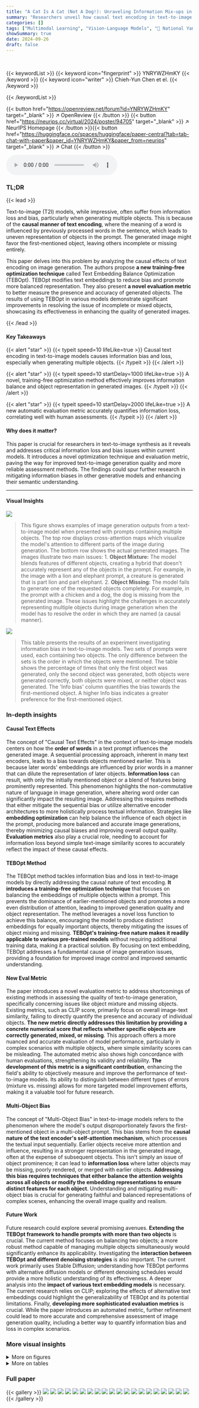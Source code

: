 ```yaml
---
title: "A Cat Is A Cat (Not A Dog!): Unraveling Information Mix-ups in Text-to-Image Encoders through Causal Analysis and Embedding Optimization"
summary: "Researchers unveil how causal text encoding in text-to-image models leads to information loss and bias, proposing a novel training-free optimization method that significantly improves information bala..."
categories: []
tags: ["Multimodal Learning", "Vision-Language Models", "🏢 National Yang Ming Chiao Tung University",]
showSummary: true
date: 2024-09-26
draft: false
---
```


<br>

{{< keywordList >}}
{{< keyword icon="fingerprint" >}} YNRYWZHmKY {{< /keyword >}}
{{< keyword icon="writer" >}} Chieh-Yun Chen et el. {{< /keyword >}}
 
{{< /keywordList >}}

{{< button href="https://openreview.net/forum?id=YNRYWZHmKY" target="_blank" >}}
↗ OpenReview
{{< /button >}}
{{< button href="https://neurips.cc/virtual/2024/poster/94705" target="_blank" >}}
↗ NeurIPS Homepage
{{< /button >}}{{< button href="https://huggingface.co/spaces/huggingface/paper-central?tab=tab-chat-with-paper&paper_id=YNRYWZHmKY&paper_from=neurips" target="_blank" >}}
↗ Chat
{{< /button >}}



<audio controls>
    <source src="https://ai-paper-reviewer.com/YNRYWZHmKY/podcast.wav" type="audio/wav">
    Your browser does not support the audio element.
</audio>


### TL;DR


{{< lead >}}

Text-to-image (T2I) models, while impressive, often suffer from information loss and bias, particularly when generating multiple objects.  This is because of the **causal manner of text encoding**, where the meaning of a word is influenced by previously processed words in the sentence, which leads to uneven representation of objects in the prompt. The generated image might favor the first-mentioned object, leaving others incomplete or missing entirely.

This paper delves into this problem by analyzing the causal effects of text encoding on image generation.  The authors propose **a new training-free optimization technique** called Text Embedding Balance Optimization (TEBOpt). TEBOpt modifies text embeddings to reduce bias and promote more balanced representation. They also present **a novel evaluation metric** to better measure the presence and accuracy of generated objects. The results of using TEBOpt in various models demonstrate significant improvements in resolving the issue of incomplete or mixed objects, showcasing its effectiveness in enhancing the quality of generated images.

{{< /lead >}}


#### Key Takeaways

{{< alert "star" >}}
{{< typeit speed=10 lifeLike=true >}} Causal text encoding in text-to-image models causes information bias and loss, especially when generating multiple objects. {{< /typeit >}}
{{< /alert >}}

{{< alert "star" >}}
{{< typeit speed=10 startDelay=1000 lifeLike=true >}} A novel, training-free optimization method effectively improves information balance and object representation in generated images. {{< /typeit >}}
{{< /alert >}}

{{< alert "star" >}}
{{< typeit speed=10 startDelay=2000 lifeLike=true >}} A new automatic evaluation metric accurately quantifies information loss, correlating well with human assessments. {{< /typeit >}}
{{< /alert >}}

#### Why does it matter?
This paper is crucial for researchers in text-to-image synthesis as it reveals and addresses critical information loss and bias issues within current models. It introduces a novel optimization technique and evaluation metric, paving the way for improved text-to-image generation quality and more reliable assessment methods. The findings could spur further research in mitigating information biases in other generative models and enhancing their semantic understanding.

------
#### Visual Insights



![](https://ai-paper-reviewer.com/YNRYWZHmKY/figures_0_1.jpg)

> This figure shows examples of image generation outputs from a text-to-image model when presented with prompts containing multiple objects.  The top row displays cross-attention maps which visualize the model's attention to different parts of the image during generation.  The bottom row shows the actual generated images.  The images illustrate two main issues:  1. **Object Mixture:** The model blends features of different objects, creating a hybrid that doesn't accurately represent any of the objects in the prompt. For example, in the image with a lion and elephant prompt, a creature is generated that is part lion and part elephant.  2. **Object Missing:** The model fails to generate one of the requested objects completely. For example, in the prompt with a chicken and a dog, the dog is missing from the generated image.  These issues highlight the challenges in accurately representing multiple objects during image generation when the model has to resolve the order in which they are named (a causal manner).





![](https://ai-paper-reviewer.com/YNRYWZHmKY/tables_3_1.jpg)

> This table presents the results of an experiment investigating information bias in text-to-image models. Two sets of prompts were used, each containing two objects.  The only difference between the sets is the order in which the objects were mentioned. The table shows the percentage of times that only the first object was generated, only the second object was generated, both objects were generated correctly, both objects were mixed, or neither object was generated. The 'Info bias' column quantifies the bias towards the first-mentioned object.  A higher Info bias indicates a greater preference for the first-mentioned object.





### In-depth insights


#### Causal Text Effects
The concept of "Causal Text Effects" in the context of text-to-image models centers on how the **order of words** in a text prompt influences the generated image.  A sequential processing approach, inherent in many text encoders, leads to a bias towards objects mentioned earlier. This is because later words' embeddings are influenced by prior words in a manner that can dilute the representation of later objects.  **Information loss** can result, with only the initially mentioned object or a blend of features being prominently represented.  This phenomenon highlights the non-commutative nature of language in image generation, where altering word order can significantly impact the resulting image.  Addressing this requires methods that either mitigate the sequential bias or utilize alternative encoder architectures to more holistically process textual information.  Strategies like **embedding optimization** can help balance the influence of each object in the prompt, producing more balanced and accurate image generations, thereby minimizing causal biases and improving overall output quality.  **Evaluation metrics** also play a crucial role, needing to account for information loss beyond simple text-image similarity scores to accurately reflect the impact of these causal effects.

#### TEBOpt Method
The TEBOpt method tackles information bias and loss in text-to-image models by directly addressing the causal nature of text encoding.  **It introduces a training-free optimization technique** that focuses on balancing the embeddings of multiple objects within a prompt. This prevents the dominance of earlier-mentioned objects and promotes a more even distribution of attention, leading to improved generation quality and object representation. The method leverages a novel loss function to achieve this balance, encouraging the model to produce distinct embeddings for equally important objects, thereby mitigating the issues of object mixing and missing. **TEBOpt's training-free nature makes it readily applicable to various pre-trained models** without requiring additional training data, making it a practical solution. By focusing on text embedding, TEBOpt addresses a fundamental cause of image generation issues, providing a foundation for improved image control and improved semantic understanding.

#### New Eval Metric
The paper introduces a novel evaluation metric to address shortcomings of existing methods in assessing the quality of text-to-image generation, specifically concerning issues like object mixture and missing objects.  Existing metrics, such as CLIP score, primarily focus on overall image-text similarity, failing to directly quantify the presence and accuracy of individual objects. **The new metric directly addresses this limitation by providing a concrete numerical score that reflects whether specific objects are correctly generated, mixed, or missing**. This approach offers a more nuanced and accurate evaluation of model performance, particularly in complex scenarios with multiple objects, where simple similarity scores can be misleading. The automated metric also shows high concordance with human evaluations, strengthening its validity and reliability.  **The development of this metric is a significant contribution**, enhancing the field's ability to objectively measure and improve the performance of text-to-image models.  Its ability to distinguish between different types of errors (mixture vs. missing) allows for more targeted model improvement efforts, making it a valuable tool for future research.

#### Multi-Object Bias
The concept of "Multi-Object Bias" in text-to-image models refers to the phenomenon where the model's output disproportionately favors the first-mentioned object in a multi-object prompt.  This bias stems from the **causal nature of the text encoder's self-attention mechanism**, which processes the textual input sequentially.  Earlier objects receive more attention and influence, resulting in a stronger representation in the generated image, often at the expense of subsequent objects. This isn't simply an issue of object prominence; it can lead to **information loss** where latter objects may be missing, poorly rendered, or merged with earlier objects.  **Addressing this bias requires techniques that either balance the attention weights across all objects or modify the embedding representations to ensure distinct features for each object**.  Understanding and mitigating multi-object bias is crucial for generating faithful and balanced representations of complex scenes, enhancing the overall image quality and realism.

#### Future Work
Future research could explore several promising avenues. **Extending the TEBOpt framework to handle prompts with more than two objects** is crucial.  The current method focuses on balancing two objects;  a more robust method capable of managing multiple objects simultaneously would significantly enhance its applicability.  Investigating the **interaction between TEBOpt and different denoising strategies** is also important.  The current work primarily uses Stable Diffusion; understanding how TEBOpt performs with alternative diffusion models or different denoising schedules would provide a more holistic understanding of its effectiveness.  A deeper analysis into the **impact of various text embedding models** is necessary.  The current research relies on CLIP; exploring the effects of alternative text embeddings could highlight the generalizability of TEBOpt and its potential limitations.  Finally, **developing more sophisticated evaluation metrics** is crucial. While the paper introduces an automated metric, further refinement could lead to more accurate and comprehensive assessment of image generation quality, including a better way to quantify information bias and loss in complex scenarios.


### More visual insights

<details>
<summary>More on figures
</summary>


![](https://ai-paper-reviewer.com/YNRYWZHmKY/figures_2_1.jpg)

> This figure illustrates the architecture of a text-to-image diffusion model and highlights the causal manner in the text encoder's self-attention mechanism. The causal nature leads to information accumulation from the initial token to subsequent tokens, resulting in bias towards earlier tokens.  The figure shows how the input text is processed through a CLIP text encoder to generate text embeddings. These embeddings are then fed into a denoising UNet along with initial image noise to iteratively refine the generated image. A key part of the figure visualizes the causal self-attention mechanism showing how each token's embedding is influenced by the previous tokens.  The figure also introduces the proposed 'Text Embedding Balance Optimization (TEBOpt)' as a method to mitigate this information bias by adjusting text embeddings for more balanced representation.


![](https://ai-paper-reviewer.com/YNRYWZHmKY/figures_3_1.jpg)

> This figure shows the results of an experiment where different parts of the text embedding were masked to see how it affected the generated image.  The top row shows prompts where 'dog' comes before 'cat', and the bottom row shows the opposite. The first four columns show the full embedding, illustrating the bias towards the first-mentioned animal (a cat-dog mixture). The final two columns show the effect of masking either the cat or dog tokens, illustrating that the remaining token (and special tokens) strongly influences the generated image. This demonstrates the impact of causal masking in the text encoder.


![](https://ai-paper-reviewer.com/YNRYWZHmKY/figures_6_1.jpg)

> This figure shows a qualitative comparison of different text-to-image generation methods, including Stable Diffusion, Structure Diffusion, A&E, and SynGen, both with and without the proposed Text Embedding Balance Optimization (TEBOpt). Each row represents a different prompt, and each column shows the results of a different method. The prompts include pairs of objects, and the images generated show the effect of each method on the presence and mixture of those objects in the generated images. The overall visual comparison demonstrates the effectiveness of TEBOpt in reducing issues such as object mixtures and missing objects.


![](https://ai-paper-reviewer.com/YNRYWZHmKY/figures_8_1.jpg)

> This figure shows two subfigures. Subfigure (a) is a heatmap showing the cosine similarity between different text embeddings (animal names). Warmer colors indicate higher similarity. Subfigure (b) is a bar chart showing the Kullback-Leibler (KL) distance between the cross-attention maps generated by pairs of words. The x-axis represents pairs of words, and the y-axis represents the KL distance. The words are ordered on the x-axis according to the cosine similarity of their embeddings shown in subfigure (a). This figure demonstrates that similar text embeddings lead to similar cross-attention maps, resulting in object mixture in the generated image.


![](https://ai-paper-reviewer.com/YNRYWZHmKY/figures_12_1.jpg)

> This figure shows examples of how the text embedding affects the generated images. The first image shows an ambiguous creature that blends features of both a lion and an elephant (object mixture). The second image shows an image where one of the objects is missing (object missing).


![](https://ai-paper-reviewer.com/YNRYWZHmKY/figures_12_2.jpg)

> This figure visually demonstrates the output of cross-attention maps in a text-to-image model when generating images with multiple objects.  The top row shows the prompt 'a lion and an elephant', resulting in an ambiguous creature that blends features of both. The bottom row shows the prompt 'a chicken and a dog', resulting in one object missing. This illustrates the problems of information bias and loss due to the causal nature of the self-attention mechanism in text encoders.


![](https://ai-paper-reviewer.com/YNRYWZHmKY/figures_13_1.jpg)

> The figure visualizes the cross-attention maps generated by a text-to-image diffusion model when presented with prompts containing multiple objects.  The top row shows the intended prompt 'a lion and an elephant.' The model produces a cross-attention map exhibiting a mixture of both objects. The bottom row shows a prompt for 'a chicken and a dog.' The resulting image has an object missing.  This illustrates the challenges of information loss and bias in text-to-image models that the paper seeks to address.


![](https://ai-paper-reviewer.com/YNRYWZHmKY/figures_13_2.jpg)

> This figure visualizes the cross-attention maps generated by a text-to-image model when the prompt contains multiple objects.  The first row shows a prompt with 'a lion and an elephant', resulting in an image where the generated creature blends features of both. The second row shows a prompt with 'a chicken and a dog', resulting in an image where one of the objects is missing entirely.  The figure highlights the issues of semantic interpretation and token embedding that lead to information mix-ups in text-to-image models.


![](https://ai-paper-reviewer.com/YNRYWZHmKY/figures_16_1.jpg)

> This figure visualizes the cross-attention maps generated by a text-to-image diffusion model when prompted with two objects.  The top row shows examples where the model generates a mixture of the two objects (e.g., a creature that blends features of a lion and an elephant). The bottom row shows examples of object missing, where only one of the requested objects is present in the generated image.


![](https://ai-paper-reviewer.com/YNRYWZHmKY/figures_17_1.jpg)

> This figure illustrates the architecture of a text-to-image generative model, focusing on the text encoder's causal manner and its impact on information accumulation and bias.  The causal manner, visualized in the lower part of the figure, shows that information from earlier tokens is propagated to subsequent tokens during self-attention calculations within the text encoder. This results in the first mentioned object having a stronger influence on the generated image. To address this issue, the authors propose a text embedding optimization technique to balance the information contribution of different tokens.


![](https://ai-paper-reviewer.com/YNRYWZHmKY/figures_18_1.jpg)

> This figure illustrates the text-to-image generation process, highlighting the causal manner in the text encoder's self-attention mechanism.  The causal nature of the embedding leads to information accumulation, biasing the model toward the first-mentioned object. The figure also introduces the proposed text embedding optimization (TEBOpt) method to address this bias by balancing the information from different tokens and equalizing the weights of their corresponding embeddings.


![](https://ai-paper-reviewer.com/YNRYWZHmKY/figures_18_2.jpg)

> This figure visually demonstrates the impact of the causal manner in text encoders on the generated images in text-to-image diffusion models.  It shows examples of 'object mixture' (a single entity blending features from multiple objects described in the text prompt) and 'object missing' (objects mentioned in the prompt failing to appear in the generated image). In the object mixture examples, the generated image is a blend of features from both a lion and an elephant, or a chicken and a dog. In the object missing examples, only one of the mentioned objects appears (a lion, or a chicken) while the other is absent.


![](https://ai-paper-reviewer.com/YNRYWZHmKY/figures_19_1.jpg)

> This figure visualizes the cross-attention maps generated by a text-to-image model for two different prompts: 'a lion and an elephant' and 'a chicken and a dog'.  It demonstrates two common issues in text-to-image generation. In the case of 'a lion and an elephant', an ambiguous creature blending features of both is generated (object mixture). In the case of 'a chicken and a dog', one of the animals is missing entirely from the generated image (object missing).  The visualizations highlight how the model's attention mechanisms fail to accurately represent the objects specified in the prompt, leading to these problems.


</details>




<details>
<summary>More on tables
</summary>


![](https://ai-paper-reviewer.com/YNRYWZHmKY/tables_4_1.jpg)
> This table presents the results of an experiment where different tokens in the text embedding were masked to analyze their contribution to the generation of images in a text-to-image model.  The table shows the impact of masking on different aspects of image generation: the number of images containing two objects, only a mixture of objects, a single object with a mixture, and images with no target objects (objects missing). The impact on information bias, a measure of the imbalance between the generation of two objects in the prompt, is also reported. The results indicate that removing important tokens, like those representing the objects themselves, increases the missing rate and changes the generation balance, while special tokens preserve some information, even when other tokens are masked.

![](https://ai-paper-reviewer.com/YNRYWZHmKY/tables_4_2.jpg)
> This table presents a comparison of the results obtained using the default Stable Diffusion model and the proposed hypothesis. The hypothesis involves replacing the token embedding of the second-mentioned object in a two-object prompt with the pure embedding of that object.  The table shows the percentage of images with two objects, only one object (specifically object 1 and object 2),  a mixture of objects, and no objects present. The results highlight the trade-off between improving information balance and reducing the instances of two objects coexisting.

![](https://ai-paper-reviewer.com/YNRYWZHmKY/tables_7_1.jpg)
> This table presents the results of an experiment investigating information bias in text-to-image models. Two prompts were used: one mentioning object1 before object2, and another mentioning object2 before object1. The table shows that regardless of the order, there is a strong bias towards the first-mentioned object in the generated images. The bias towards the first-mentioned object is quantified numerically.  More detail on the bias for prompts with more than two objects is available in Supplement D.

![](https://ai-paper-reviewer.com/YNRYWZHmKY/tables_7_2.jpg)
> This table presents a quantitative comparison of different methods' performance in terms of object mixture, missing objects, and information bias. The methods compared include Stable Diffusion, A&E, SynGen, and Structure Diffusion, both with and without the proposed Text Embedding Balance Optimization (TEBOpt).  The metrics used are the percentage of images with two objects, only a mixture of objects, only one of the objects, and neither object.  The information bias score quantifies the balance of information between the objects mentioned in the prompt. The table highlights the improved balance achieved by TEBOpt across different methods, especially in the cases where only one object is generated.

![](https://ai-paper-reviewer.com/YNRYWZHmKY/tables_7_3.jpg)
> This table presents a quantitative comparison of different methods for addressing object mixture, missing objects, and information bias.  The methods compared include Stable Diffusion with and without the proposed Text Embedding Balance Optimization (TEBOpt), Attend-and-Excite (A&E) with and without TEBOpt, SynGen with and without TEBOpt, and Structure Diffusion.  The table shows the percentage of images with two objects, only mixture, object1 + mixture, object2 + mixture, only object1, only object2, no target objects, and the information bias.  The information bias is a metric indicating the balance between the existence of the two objects.  Improvements achieved by using the TEBOpt are highlighted.

![](https://ai-paper-reviewer.com/YNRYWZHmKY/tables_14_1.jpg)
> This table presents a quantitative analysis of information bias when prompts include more than two objects. It shows that the existence probability of the first-mentioned object is always higher than those of later-mentioned objects, confirming the information bias.  The table compares the performance with and without the proposed Text Embedding Balance Optimization (TEBOpt).  TEBOpt significantly improves the balance of object existence probabilities, bringing them closer to equal representation.

![](https://ai-paper-reviewer.com/YNRYWZHmKY/tables_15_1.jpg)
> This table presents a quantitative comparison of different methods for addressing issues related to object mixture, missing objects, and information bias in text-to-image generation models.  It shows the percentage of images with two objects, only mixture, only one object of each type (obj1, obj2), only one object of specific type (obj1 or obj2), images with no target objects.  The 'Info bias' metric quantifies the balance in representing objects, with lower values indicating a better balance.  The results show the effects of adding the proposed method (LTEB) on top of different baselines (Stable Diffusion, A&E, SynGen, and Structure Diffusion). The improvement in balance after adding the LTEB is highlighted in the table.

![](https://ai-paper-reviewer.com/YNRYWZHmKY/tables_15_2.jpg)
> This table presents a quantitative comparison of the results obtained using Stable Diffusion 1.4 with and without the proposed Text Embedding Balance Optimization (TEBOpt) method on the spatial set of the T2I-CompBench benchmark.  It shows the percentage of images falling into different categories: images with two objects, images with only a mixture of objects, images where only one of the two target objects is present, and images with neither of the target objects. The 'Info bias' metric reflects the balance between the presence of the two objects.  The positive values in the '+LTEB' column show improvement achieved by the TEBOpt method in specific categories.

![](https://ai-paper-reviewer.com/YNRYWZHmKY/tables_17_1.jpg)
> This table presents the results of an experiment where different combinations of tokens from the text embedding were masked to analyze their contribution to the generation of images. The first column shows the results for the default case, while the other columns show the results of masking specific tokens. The table shows the percentage of images with two objects, only one object, and no object, as well as the information bias towards the first-mentioned object. The results reveal the interplay between different tokens and how their absence affects the overall information balance in generating images.

</details>




### Full paper

{{< gallery >}}
<img src="https://ai-paper-reviewer.com/YNRYWZHmKY/1.png" class="grid-w50 md:grid-w33 xl:grid-w25" />
<img src="https://ai-paper-reviewer.com/YNRYWZHmKY/2.png" class="grid-w50 md:grid-w33 xl:grid-w25" />
<img src="https://ai-paper-reviewer.com/YNRYWZHmKY/3.png" class="grid-w50 md:grid-w33 xl:grid-w25" />
<img src="https://ai-paper-reviewer.com/YNRYWZHmKY/4.png" class="grid-w50 md:grid-w33 xl:grid-w25" />
<img src="https://ai-paper-reviewer.com/YNRYWZHmKY/5.png" class="grid-w50 md:grid-w33 xl:grid-w25" />
<img src="https://ai-paper-reviewer.com/YNRYWZHmKY/6.png" class="grid-w50 md:grid-w33 xl:grid-w25" />
<img src="https://ai-paper-reviewer.com/YNRYWZHmKY/7.png" class="grid-w50 md:grid-w33 xl:grid-w25" />
<img src="https://ai-paper-reviewer.com/YNRYWZHmKY/8.png" class="grid-w50 md:grid-w33 xl:grid-w25" />
<img src="https://ai-paper-reviewer.com/YNRYWZHmKY/9.png" class="grid-w50 md:grid-w33 xl:grid-w25" />
<img src="https://ai-paper-reviewer.com/YNRYWZHmKY/10.png" class="grid-w50 md:grid-w33 xl:grid-w25" />
<img src="https://ai-paper-reviewer.com/YNRYWZHmKY/11.png" class="grid-w50 md:grid-w33 xl:grid-w25" />
<img src="https://ai-paper-reviewer.com/YNRYWZHmKY/12.png" class="grid-w50 md:grid-w33 xl:grid-w25" />
<img src="https://ai-paper-reviewer.com/YNRYWZHmKY/13.png" class="grid-w50 md:grid-w33 xl:grid-w25" />
<img src="https://ai-paper-reviewer.com/YNRYWZHmKY/14.png" class="grid-w50 md:grid-w33 xl:grid-w25" />
<img src="https://ai-paper-reviewer.com/YNRYWZHmKY/15.png" class="grid-w50 md:grid-w33 xl:grid-w25" />
<img src="https://ai-paper-reviewer.com/YNRYWZHmKY/16.png" class="grid-w50 md:grid-w33 xl:grid-w25" />
<img src="https://ai-paper-reviewer.com/YNRYWZHmKY/17.png" class="grid-w50 md:grid-w33 xl:grid-w25" />
<img src="https://ai-paper-reviewer.com/YNRYWZHmKY/18.png" class="grid-w50 md:grid-w33 xl:grid-w25" />
<img src="https://ai-paper-reviewer.com/YNRYWZHmKY/19.png" class="grid-w50 md:grid-w33 xl:grid-w25" />
<img src="https://ai-paper-reviewer.com/YNRYWZHmKY/20.png" class="grid-w50 md:grid-w33 xl:grid-w25" />
{{< /gallery >}}